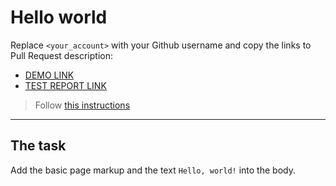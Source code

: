 # Hello world
Replace `<your_account>` with your Github username and copy the links to Pull Request description:
- [DEMO LINK](https://YevheniiKorzun.github.io/layout_hello-world/)
- [TEST REPORT LINK](https://YevheniiKorzun.github.io/layout_hello-world/report/html_report/)

> Follow [this instructions](https://mate-academy.github.io/layout_task-guideline/#how-to-solve-the-layout-tasks-on-github)
___

## The task
Add the basic page markup and the text `Hello, world!` into the body.
